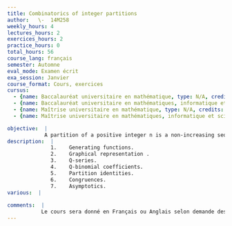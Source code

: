 ```yaml
---
title: Combinatorics of integer partitions
author:   \-  14M258
weekly_hours: 4
lectures_hours: 2
exercices_hours: 2
practice_hours: 0
total_hours: 56
course_lang: français
semester: Automne
eval_mode: Examen écrit
exa_session: Janvier
course_format: Cours, exercices
cursus:
  - {name: Baccalauréat universitaire en mathématique, type: N/A, credits: 6}
  - {name: Baccalauréat universitaire en mathématiques, informatique et sciences numériques, type: N/A, credits: 6}
  - {name: Maîtrise universitaire en mathématique, type: N/A, credits: 6}
  - {name: Maîtrise universitaire en mathématiques, informatique et sciences numériques, type: N/A, credits: 6}

objective:  |
            A partition of a positive integer n is a non-increasing sequence of numbers whose sum is n, the partitions of 3 being (3), (2,1) and (1,1,1). Though simple to define, these objects are very deep combinatorially. The goal of this course is to present different aspects of the theory of integer partitions (mostly combinatorial, but also number theoretic and algebraic): generating functions, partition identities, congruences, asymptotics...
description:  |
              1.	Generating functions. 
              2.	Graphical representation .
              3.	Q-series.
              4.	Q-binomial coefficients.
              5.	Partition identities.
              6.	Congruences.
              7.	Asymptotics.
various:  |
          
comments:  |
           Le cours sera donné en Français ou Anglais selon demande des étudiants
---
```

